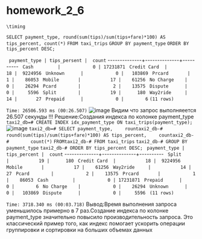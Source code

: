 # homework_2_6
`\timing`

`SELECT payment_type, round(sum(tips)/sum(tips+fare)*100) AS tips_percent, count(*)`
`FROM taxi_trips`
`GROUP BY payment_type`
`ORDER BY tips_percent DESC;`

` payment_type | tips_persent |  count`
--------------+--------------+----------
` Cash         |            0 | 17231871`
` Credit Card  |           18 |  9224956`
` Unknown      |            0 |   103869`
` Prcard       |            1 |    86053`
` Mobile       |           17 |    61256`
` No Charge    |            0 |    26294`
` Pcard        |            2 |    13575`
` Dispute      |            0 |     5596`
` Split        |           19 |      180`
` Way2ride     |           14 |       27`
` Prepaid      |            0 |        6`
`(11 rows)`

`Time: 26506.593 ms (00:26.507)`
![image](https://github.com/user-attachments/assets/42100fb9-53d3-483e-85ac-544224bc5012)
Видим что запрос  выполняеется  26.507 секунды !!!
Решение:Cоздания индекса по колонке payment_type
`taxi2_db=# CREATE INDEX idx_payment_type ON taxi_trips(payment_type);`
![image](https://github.com/user-attachments/assets/d1e6da7e-59d6-48c9-b0d6-795ba8c87dc1)
`taxi2_db=# SELECT payment_type,`
`    rountaxi2_db-#        round(sum(tips)/sum(tips+fare)*100) AS tips_percent,`
`    countaxi2_db-#        count(*)`
`FROMtaxi2_db-# FROM taxi_trips`
`taxi2_db-# GROUP BY payment_type`
`taxi2_db-# ORDER BY tips_percent DESC;`
` payment_type | tips_percent |  count`
--------------+--------------+----------
` Split        |           19 |      180`
` Credit Card  |           18 |  9224956`
` Mobile       |           17 |    61256`
` Way2ride     |           14 |       27`
` Pcard        |            2 |    13575`
` Prcard       |            1 |    86053`
` Cash         |            0 | 17231871`
` Prepaid      |            0 |        6`
` No Charge    |            0 |    26294`
` Unknown      |            0 |   103869`
` Dispute      |            0 |     5596`
` (11 rows)`

`Time: 3718.340 ms (00:03.718)`
Вывод:Время выполнения запроса уменьшилось примерно в 7 раз.Создание индекса по колонке payment_type значительно повысило производительность запроса. Это классический пример того, как индекс помогает ускорить операции группировки и сортировки на больших объемах данных



